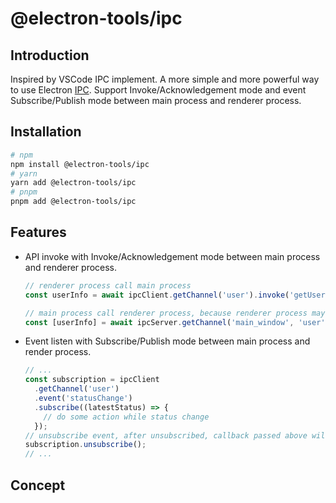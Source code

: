 # @electron-tools/ipc

## Introduction

Inspired by VSCode IPC implement. A more simple and more powerful way to use Electron [IPC](https://www.electronjs.org/docs/latest/tutorial/ipc). Support Invoke/Acknowledgement mode and event Subscribe/Publish mode between main process and renderer process.

## Installation

```bash
# npm
npm install @electron-tools/ipc
# yarn
yarn add @electron-tools/ipc
# pnpm
pnpm add @electron-tools/ipc
```

## Features

- API invoke with Invoke/Acknowledgement mode between main process and renderer process.

  ```ts
  // renderer process call main process
  const userInfo = await ipcClient.getChannel('user').invoke('getUserInfo', id);

  // main process call renderer process, because renderer process may have more than one, main process will receive all result response from each renderer process.
  const [userInfo] = await ipcServer.getChannel('main_window', 'user').invoke('getUserInfo', id);
  ```

- Event listen with Subscribe/Publish mode between main process and render process.

  ```ts
  // ...
  const subscription = ipcClient
    .getChannel('user')
    .event('statusChange')
    .subscribe((latestStatus) => {
      // do some action while status change
    });
  // unsubscribe event, after unsubscribed, callback passed above will not be call any more.
  subscription.unsubscribe();
  // ...
  ```

## Concept

